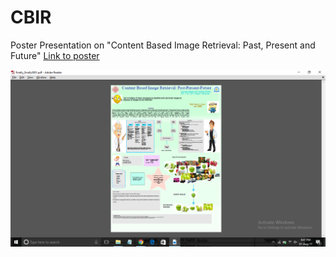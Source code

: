 # CBIR
Poster Presentation on "Content Based Image Retrieval: Past, Present and Future"
[Link to poster](https://github.com/Upa005/CBIR/blob/master/full.png)


![](https://github.com/Upa005/CBIR/blob/master/full.png)

